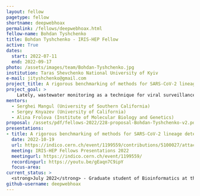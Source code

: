 ```yaml
---
layout: fellow
pagetype: fellow
shortname: deepwebhoax
permalink: /fellows/deepwebhoax.html
fellow-name: Bohdan Tyshchenko
title: Bohdan Tyshchenko - IRIS-HEP Fellow
active: True
dates:
  start: 2022-07-11
  end: 2022-09-17
photo: /assets/images/team/Bohdan-Tyshchenko.jpg
institution: Taras Shevchenko National University of Kyiv
e-mail: jityshchenko@gmail.com
project_title: A rigorous benchmarking of methods for SARS-CoV-2 lineage detection in wastewater.
project_goal: >
    Lately, wastewater monitoring as a technique for viral surveillance has seen a lot of success. With the current methods in sequencing and software it allows for monitoring population viral prevalence with equal quality to the quality of clinical monitoring. We propose to extend these capabilities with monitoring the prevalence of all novel and appearing strains. The goal now is to evaluate the ability of the chosen methods to detect different abundance lineages from sequencing data of wastewater samples by also creating a benchmark for that.
mentors:
  - Serghei Mangul (University of Southern California)
  - Sergey Knyazev (University of California)
  - Alina Frolova (Institute of Molecular Biology and Genetics)
proposal: /assets/pdf/fellows-2022/228-proposal-Bohdan-Tyshchenko-v2.pdf
presentations:
- title: A rigorous benchmarking of methods for SARS-CoV-2 lineage detection in wastewater
  date: 2022-10-19
  url: https://indico.cern.ch/event/1199559/contributions/5100027/attachments/2531507/4355660/Bohdan_Tyshchenko-2.pdf
  meeting: IRIS-HEP Fellows Presentations 2022
  meetingurl: https://indico.cern.ch/event/1199559/
  recordingurl: https://youtu.be/gEaqn7C9ipY
  focus-area: 
current_status: >
  <strong>July 2022</strong> - Graduate student of Bioinformatics at the Taras Shevchenko National University of Kyiv, Ukraine.
github-username: deepwebhoax
---
```

